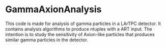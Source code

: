 # GammaAxionAnalysis
This code is made for analysis of gamma particles in a LArTPC detector. It contains analysis algorithms to produce ntuples with a ART input. The intention is to study the sensitivity of Axion-like particles that produces similar gamma particles in the detector.
